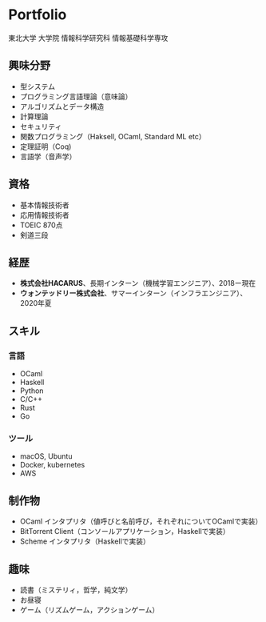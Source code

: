 # Portfolio
東北大学 大学院 情報科学研究科 情報基礎科学専攻

## 興味分野
- 型システム
- プログラミング言語理論（意味論）
- アルゴリズムとデータ構造
- 計算理論
- セキュリティ
- 関数プログラミング（Haksell, OCaml, Standard ML etc）
- 定理証明（Coq)
- 言語学（音声学）

## 資格
- 基本情報技術者
- 応用情報技術者
- TOEIC 870点
- 剣道三段

## 経歴
* **株式会社HACARUS**、長期インターン（機械学習エンジニア）、2018ー現在
* **ウォンテッドリー株式会社**、サマーインターン（インフラエンジニア）、2020年夏

## スキル

### 言語
* OCaml
* Haskell
* Python
* C/C++
* Rust
* Go

### ツール
* macOS, Ubuntu
* Docker, kubernetes
* AWS

## 制作物
- OCaml インタプリタ（値呼びと名前呼び，それぞれについてOCamlで実装）
- BitTorrent Client（コンソールアプリケーション，Haskellで実装）
- Scheme インタプリタ（Haskellで実装）

## 趣味
- 読書（ミステリィ，哲学，純文学）
- お昼寝
- ゲーム（リズムゲーム，アクションゲーム）

